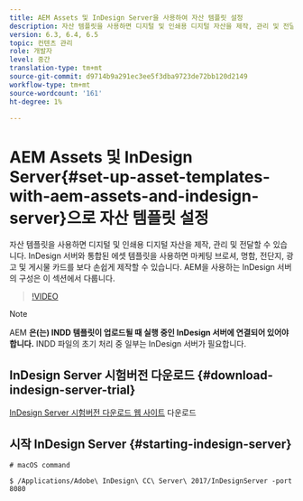 ```yaml
---
title: AEM Assets 및 InDesign Server을 사용하여 자산 템플릿 설정
description: 자산 템플릿을 사용하면 디지털 및 인쇄용 디지털 자산을 제작, 관리 및 전달할 수 있습니다. InDesign 서버와 통합된 에셋 템플릿을 사용하면 마케팅 브로셔, 명함, 전단지, 광고 및 게시물 카드를 보다 손쉽게 제작할 수 있습니다. AEM을 사용하는 InDesign 서버의 구성은 이 섹션에서 다룹니다.
version: 6.3, 6.4, 6.5
topic: 컨텐츠 관리
role: 개발자
level: 중간
translation-type: tm+mt
source-git-commit: d9714b9a291ec3ee5f3dba9723de72bb120d2149
workflow-type: tm+mt
source-wordcount: '161'
ht-degree: 1%

---
```



# AEM Assets 및 InDesign Server{#set-up-asset-templates-with-aem-assets-and-indesign-server}으로 자산 템플릿 설정

자산 템플릿을 사용하면 디지털 및 인쇄용 디지털 자산을 제작, 관리 및 전달할 수 있습니다. InDesign 서버와 통합된 에셋 템플릿을 사용하면 마케팅 브로셔, 명함, 전단지, 광고 및 게시물 카드를 보다 손쉽게 제작할 수 있습니다. AEM을 사용하는 InDesign 서버의 구성은 이 섹션에서 다룹니다.

>[!VIDEO](https://video.tv.adobe.com/v/17069/?quality=9&learn=on)

>[!NOTE]
>
>AEM **은(는) INDD 템플릿이 업로드될 때 실행 중인 InDesign 서버에 연결되어 있어야 합니다.** INDD 파일의 초기 처리 중 일부는 InDesign 서버가 필요합니다.

## InDesign Server 시험버전 다운로드 {#download-indesign-server-trial}

[InDesign Server 시험버전 다운로드 웹 사이트](https://www.adobe.com/devnet/indesign/indesign-server-trial-downloads.html) 다운로드

## 시작 InDesign Server {#starting-indesign-server}

```shell
# macOS command

$ /Applications/Adobe\ InDesign\ CC\ Server\ 2017/InDesignServer -port 8080
```
